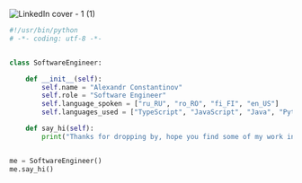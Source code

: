 ![LinkedIn cover - 1 (1)](https://user-images.githubusercontent.com/76010869/220529401-7994369b-ca11-4b82-b9db-e05a53d90dc0.png)
```python
#!/usr/bin/python
# -*- coding: utf-8 -*-


class SoftwareEngineer:

    def __init__(self):
        self.name = "Alexandr Constantinov"
        self.role = "Software Engineer"
        self.language_spoken = ["ru_RU", "ro_RO", "fi_FI", "en_US"]
        self.languages_used = ["TypeScript", "JavaScript", "Java", "Python"]

    def say_hi(self):
        print("Thanks for dropping by, hope you find some of my work interesting")


me = SoftwareEngineer()
me.say_hi()
```

